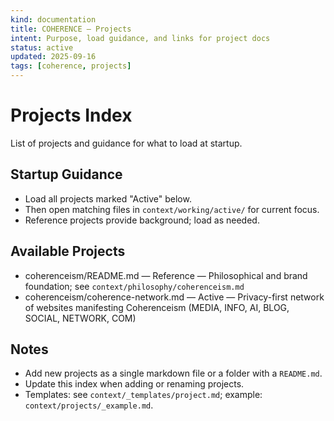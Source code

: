 ```yaml
---
kind: documentation
title: COHERENCE — Projects
intent: Purpose, load guidance, and links for project docs
status: active
updated: 2025-09-16
tags: [coherence, projects]
---
```


# Projects Index

List of projects and guidance for what to load at startup.

## Startup Guidance
- Load all projects marked "Active" below.
- Then open matching files in `context/working/active/` for current focus.
- Reference projects provide background; load as needed.

## Available Projects

- coherenceism/README.md — Reference — Philosophical and brand foundation; see `context/philosophy/coherenceism.md`
- coherenceism/coherence-network.md — Active — Privacy-first network of websites manifesting Coherenceism (MEDIA, INFO, AI, BLOG, SOCIAL, NETWORK, COM)

## Notes
- Add new projects as a single markdown file or a folder with a `README.md`.
- Update this index when adding or renaming projects.
- Templates: see `context/_templates/project.md`; example: `context/projects/_example.md`.
